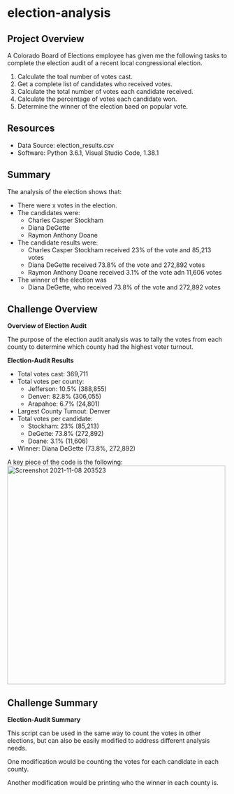 # election-analysis

## Project Overview
A Colorado Board of Elections employee has given me the following tasks to complete the election audit of a recent local congressional election. 

1. Calculate the toal number of votes cast.
2. Get a complete list of candidates who received votes.
3. Calculate the total number of votes each candidate received. 
4. Calculate the percentage of votes each candidate won.
5. Determine the winner of the election baed on popular vote. 

## Resources 
- Data Source: election_results.csv
- Software: Python 3.6.1, Visual Studio Code, 1.38.1

## Summary
The analysis of the election shows that: 
- There were x votes in the election. 
- The candidates were: 
  - Charles Casper Stockham
  - Diana DeGette
  - Raymon Anthony Doane
- The candidate results were: 
  - Charles Casper Stockham received 23% of the vote and 85,213 votes 
  - Diana DeGette received 73.8% of the vote and 272,892 votes
  - Raymon Anthony Doane received 3.1% of the vote adn 11,606 votes
- The winner of the election was 
  - Diana DeGette, who received 73.8% of the vote and 272,892 votes

## Challenge Overview
**Overview of Election Audit**

The purpose of the election audit analysis was to tally the votes from each county to determine which county had the highest voter turnout. 

**Election-Audit Results**

- Total votes cast: 369,711
- Total votes per county: 
  - Jefferson: 10.5% (388,855)
  - Denver: 82.8% (306,055)
  - Arapahoe: 6.7% (24,801)
- Largest County Turnout: Denver
- Total votes per candidate: 
  - Stockham: 23% (85,213)
  - DeGette: 73.8% (272,892)
  - Doane: 3.1% (11,606)
- Winner: Diana DeGette (73.8%, 272,892)

A key piece of the code is the following: 
<img width="499" alt="Screenshot 2021-11-08 203523" src="https://user-images.githubusercontent.com/92737670/140845646-3f50e1c2-f04c-42c4-adcf-c440ad0267aa.png">


## Challenge Summary
**Election-Audit Summary**

This script can be used in the same way to count the votes in other elections, but can also be easily modified to address different analysis needs.

One modification would be counting the votes for each candidate in each county.


Another modification would be printing who the winner in each county is.

